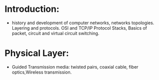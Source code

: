 # Introduction: 
- history and development of computer networks, networks topologies.
Layering and protocols. OSI and TCP/IP Protocol Stacks, Basics of packet, circuit and virtual circuit switching.
# Physical Layer: 
- Guided Transmission media: twisted pairs, coaxial cable, fiber optics,Wireless transmission.
